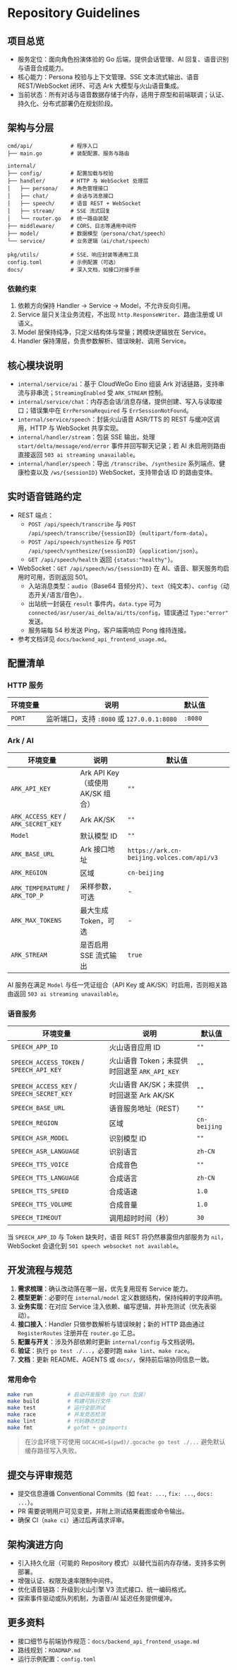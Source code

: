 # Repository Guidelines

## 项目总览

- 服务定位：面向角色扮演体验的 Go 后端，提供会话管理、AI 回复、语音识别与语音合成能力。
- 核心能力：Persona 校验与上下文管理、SSE 文本流式输出、语音 REST/WebSocket 闭环、可选 Ark 大模型与火山语音集成。
- 当前状态：所有对话与语音数据存储于内存，适用于原型和前端联调；认证、持久化、分布式部署仍在规划阶段。

## 架构与分层

```
cmd/api/            # 程序入口
├── main.go         # 装配配置、服务与路由

internal/
├── config/         # 配置加载与校验
├── handler/        # HTTP 与 WebSocket 处理层
│   ├── persona/    # 角色管理接口
│   ├── chat/       # 会话与消息接口
│   ├── speech/     # 语音 REST + WebSocket
│   ├── stream/     # SSE 流式回复
│   └── router.go   # 统一路由装配
├── middleware/     # CORS、日志等通用中间件
├── model/          # 数据模型（persona/chat/speech）
└── service/        # 业务逻辑（ai/chat/speech）

pkg/utils/          # SSE、响应封装等通用工具
config.toml         # 示例配置（可选）
docs/               # 深入文档，如接口对接手册
```

### 依赖约束

1. 依赖方向保持 Handler → Service → Model，不允许反向引用。
2. Service 层只关注业务流程，不出现 `http.ResponseWriter`、路由注册或 UI 语义。
3. Model 层保持纯净，只定义结构体与常量；跨模块逻辑放在 Service。
4. Handler 保持薄层，负责参数解析、错误映射、调用 Service。

## 核心模块说明

- `internal/service/ai`：基于 CloudWeGo Eino 组装 Ark 对话链路，支持串流与非串流；`StreamingEnabled` 受 `ARK_STREAM` 控制。
- `internal/service/chat`：内存态会话/消息存储，提供创建、写入与读取接口；错误集中在 `ErrPersonaRequired` 与 `ErrSessionNotFound`。
- `internal/service/speech`：封装火山语音 ASR/TTS 的 REST 与缓冲区调用，HTTP 与 WebSocket 共享实现。
- `internal/handler/stream`：包装 SSE 输出，处理 `start/delta/message/end/error` 事件并回写聊天记录；若 AI 未启用则路由直接返回 `503 ai streaming unavailable`。
- `internal/handler/speech`：导出 `/transcribe`、`/synthesize` 系列端点、健康检查以及 `/ws/{sessionID}` WebSocket，支持带会话 ID 的路由变体。

## 实时语音链路约定

- REST 端点：
  - `POST /api/speech/transcribe` 与 `POST /api/speech/transcribe/{sessionID}`（`multipart/form-data`）。
  - `POST /api/speech/synthesize` 与 `POST /api/speech/synthesize/{sessionID}`（`application/json`）。
  - `GET /api/speech/health` 返回 `{status:"healthy"}`。
- WebSocket：`GET /api/speech/ws/{sessionID}` 在 AI、语音、聊天服务均启用时可用，否则返回 501。
  - 入站消息类型：`audio`（Base64 音频分片）、`text`（纯文本）、`config`（动态开关/语言/音色）。
  - 出站统一封装在 `result` 事件内，`data.type` 可为 `connected/asr/user/ai_delta/ai/tts/config`，错误通过 `Type:"error"` 发送。
  - 服务端每 54 秒发送 Ping，客户端需响应 Pong 维持连接。
- 参考文档详见 `docs/backend_api_frontend_usage.md`。

## 配置清单

### HTTP 服务

| 环境变量 | 说明 | 默认值 |
|----------|------|--------|
| `PORT` | 监听端口，支持 `:8080` 或 `127.0.0.1:8080` | `:8080` |

### Ark / AI

| 环境变量 | 说明 | 默认值 |
|----------|------|--------|
| `ARK_API_KEY` | Ark API Key（或使用 AK/SK 组合） | `""` |
| `ARK_ACCESS_KEY` / `ARK_SECRET_KEY` | Ark AK/SK | `""` |
| `Model` | 默认模型 ID | `""` |
| `ARK_BASE_URL` | Ark 接口地址 | `https://ark.cn-beijing.volces.com/api/v3` |
| `ARK_REGION` | 区域 | `cn-beijing` |
| `ARK_TEMPERATURE` / `ARK_TOP_P` | 采样参数，可选 | - |
| `ARK_MAX_TOKENS` | 最大生成 Token，可选 | - |
| `ARK_STREAM` | 是否启用 SSE 流式输出 | `true` |

AI 服务在满足 `Model` 与任一凭证组合（API Key 或 AK/SK）时启用，否则相关路由返回 `503 ai streaming unavailable`。

### 语音服务

| 环境变量 | 说明 | 默认值 |
|----------|------|--------|
| `SPEECH_APP_ID` | 火山语音应用 ID | `""` |
| `SPEECH_ACCESS_TOKEN` / `SPEECH_API_KEY` | 火山语音 Token；未提供时回退至 `ARK_API_KEY` | `""` |
| `SPEECH_ACCESS_KEY` / `SPEECH_SECRET_KEY` | 火山语音 AK/SK；未提供时回退至 Ark AK/SK | `""` |
| `SPEECH_BASE_URL` | 语音服务地址（REST） | `""` |
| `SPEECH_REGION` | 区域 | `cn-beijing` |
| `SPEECH_ASR_MODEL` | 识别模型 ID | `""` |
| `SPEECH_ASR_LANGUAGE` | 识别语言 | `zh-CN` |
| `SPEECH_TTS_VOICE` | 合成音色 | `""` |
| `SPEECH_TTS_LANGUAGE` | 合成语言 | `zh-CN` |
| `SPEECH_TTS_SPEED` | 合成语速 | `1.0` |
| `SPEECH_TTS_VOLUME` | 合成音量 | `1.0` |
| `SPEECH_TIMEOUT` | 调用超时时间（秒） | `30` |

当 `SPEECH_APP_ID` 与 Token 缺失时，语音 REST 将仍然暴露但内部服务为 `nil`，WebSocket 会退化到 `501 speech websocket not available`。

## 开发流程与规范

1. **需求梳理**：确认改动落在哪一层，优先复用现有 Service 能力。
2. **模型更新**：必要时在 `internal/model` 定义数据结构，保持纯粹的字段声明。
3. **业务实现**：在对应 Service 注入依赖、编写逻辑，并补充测试（优先表驱动）。
4. **接口接入**：Handler 只做参数解析与错误映射；新的 HTTP 路由通过 `RegisterRoutes` 注册并在 `router.go` 汇总。
5. **配置与开关**：涉及外部依赖时更新 `internal/config` 与文档说明。
6. **验证**：执行 `go test ./...`，必要时跑 `make lint`、`make race`。
7. **文档**：更新 README、AGENTS 或 `docs/`，保持前后端协同信息一致。

### 常用命令

```bash
make run           # 启动开发服务（go run 包装）
make build         # 构建可执行文件
make test          # 运行全部测试
make race          # 并发竞态检测
make lint          # 代码静态检查
make fmt           # gofmt + goimports
```

> 在沙盒环境下可使用 `GOCACHE=$(pwd)/.gocache go test ./...` 避免默认缓存路径写入失败。

## 提交与评审规范

- 提交信息遵循 Conventional Commits（如 `feat: ...`, `fix: ...`, `docs: ...`）。
- PR 需要说明用户可见变更，并附上测试结果截图或命令输出。
- 确保 CI（`make ci`）通过后再请求评审。

## 架构演进方向

- 引入持久化层（可能的 Repository 模式）以替代当前内存存储，支持多实例部署。
- 增强认证、权限及速率限制中间件。
- 优化语音链路：升级到火山引擎 V3 流式接口、统一编码格式。
- 探索事件驱动或队列机制，为语音/AI 延迟任务提供缓冲。

## 更多资料

- 接口细节与前端协作规范：`docs/backend_api_frontend_usage.md`
- 路线规划：`ROADMAP.md`
- 运行示例配置：`config.toml`
